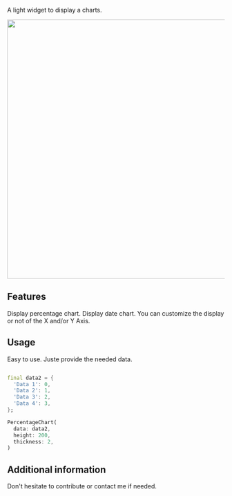 

A light widget to display a charts.


<img src="TODO" height="600"/>

## Features

Display percentage chart.
Display date chart.
You can customize the display or not of the X and/or Y Axis.


## Usage

Easy to use.
Juste provide the needed data.



```dart

final data2 = {
  'Data 1': 0,
  'Data 2': 1,
  'Data 3': 2,
  'Data 4': 3,
};

PercentageChart(
  data: data2,
  height: 200,
  thickness: 2,
)

```

## Additional information

Don't hesitate to contribute or contact me if needed.

